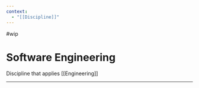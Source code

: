 ```yaml
---
context:
  - "[[Discipline]]"
---
```


#wip

# Software Engineering

Discipline that applies [[Engineering]]

---
